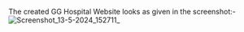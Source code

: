 The created GG Hospital Website looks as given in the screenshot:-
![Screenshot_13-5-2024_152711_](https://github.com/Susa02/GG_Hospital/assets/91368717/fb18efc6-df24-41e4-aa0a-0b2bccd76ff0)

